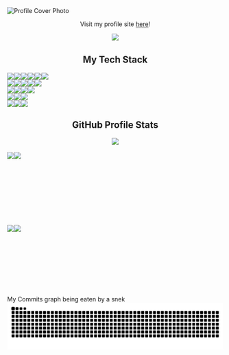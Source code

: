 <img src="https://i.imgur.com/2X1VqNH.png" alt="Profile Cover Photo">
<p align="center">Visit my profile site <a href="https://krcolonia.github.io/" target="_blank">here</a>!</p>
<p align="center"><img src="https://komarev.com/ghpvc/?username=krcolonia"></p>

<h2 align="center">My Tech Stack</h2>
<div style="display:flex; flex-flow:row;" align="center"> <!-- Programming Languages -->
  <img src="https://img.shields.io/badge/c%23-512BD4.svg?style=for-the-badge&logo=dotnet&logoColor=white">
  <img src="https://img.shields.io/badge/java-%23ED8B00.svg?style=for-the-badge&logo=openjdk&logoColor=white">
  <img src="https://img.shields.io/badge/kotlin-%238511FA.svg?style=for-the-badge&logo=kotlin&logoColor=white">
  <img src="https://img.shields.io/badge/dart-0175C2.svg?style=for-the-badge&logo=dart&logoColor=white">
  <img src="https://img.shields.io/badge/python-3670A0?style=for-the-badge&logo=python&logoColor=ffdd54">
  <img src="https://img.shields.io/badge/gdscript-478CBF.svg?style=for-the-badge&logo=godotengine&logoColor=white">
</div>

<div style="display:flex; flex-flow:row;" align="center"> <!-- Web Development -->
  <img src="https://img.shields.io/badge/html5-%23E34F26.svg?style=for-the-badge&logo=html5&logoColor=white">
  <img src="https://img.shields.io/badge/css3-%231572B6.svg?style=for-the-badge&logo=css3&logoColor=white">
  <img src="https://img.shields.io/badge/javascript-F7DF1E.svg?style=for-the-badge&logo=javascript&logoColor=black">
  <img src="https://img.shields.io/badge/typescript-3178C6.svg?style=for-the-badge&logo=typescript&logoColor=white">
  <img src="https://img.shields.io/badge/php-%23777BB4.svg?style=for-the-badge&logo=php&logoColor=white">
</div>

<div style="display:flex; flex-flow:row;" align="center"> <!-- Frameworks -->
  <img src="https://img.shields.io/badge/laravel_11-%23D00000.svg?style=for-the-badge&logo=Laravel&logoColor=white">
  <img src="https://img.shields.io/badge/bootstrap-%238511FA.svg?style=for-the-badge&logo=bootstrap&logoColor=white">
  <img src="https://img.shields.io/badge/react-61DAFB.svg?style=for-the-badge&logo=react&logoColor=black">
  <img src="https://img.shields.io/badge/flutter-02569B.svg?style=for-the-badge&logo=flutter&logoColor=white">
</div>

<div style="display:flex; flex-flow:row;" align="center"> <!-- Database-related stuff -->
  <img src="https://img.shields.io/badge/mysql-4479A1.svg?style=for-the-badge&logo=mysql&logoColor=white">
  <img src="https://img.shields.io/badge/postgresql-4169E1.svg?style=for-the-badge&logo=postgresql&logoColor=white">
  <img src="https://img.shields.io/badge/firebase-DD2C00.svg?style=for-the-badge&logo=firebase&logoColor=white">
</div>

<div style="display:flex; flex-flow:row;" align="center"> <!-- Version Control -->
  <img src="https://img.shields.io/badge/bash-4EAA25.svg?style=for-the-badge&logo=gnubash&logoColor=white">
  <img src="https://img.shields.io/badge/git-F05032.svg?style=for-the-badge&logo=git&logoColor=white">
  <img src="https://img.shields.io/badge/markdown-000000.svg?style=for-the-badge&logo=markdown&logoColor=white">
</div>

<h2 align="center">GitHub Profile Stats</h2>
<p align="center"><img src="https://github-profile-trophy.vercel.app/?username=krcolonia&theme=radical&no-frame=true&no-bg=false&margin-w=8"></p>

<div style="display:flex; flex-flow:row;" align="center">
  <img src="https://github-contributor-stats.vercel.app/api?username=krcolonia&limit=5&theme=dark&combine_all_yearly_contributions=true&hide_border=true"  height="170px">
  <img src="https://github-readme-streak-stats.herokuapp.com/?user=krcolonia&theme=dark&hide_border=true"  height="170px">
</div>

<div style="display:flex; flex-flow:row;" align="center">
  <img src="https://github-readme-stats.vercel.app/api?username=krcolonia&theme=dark&include_all_commits=true&count_private=true&hide_border=true" height="150px">
  <img src="https://github-readme-stats.vercel.app/api/top-langs/?username=krcolonia&theme=dark&include_all_commits=true&count_private=true&layout=compact&hide_border=true" height="150px">
</div>


My Commits graph being eaten by a snek
<picture>
  <source media="(prefers-color-scheme: dark)" srcset="https://raw.githubusercontent.com/krcolonia/krcolonia/output/github-snake-dark.svg" />
  <source media="(prefers-color-scheme: light)" srcset="https://raw.githubusercontent.com/krcolonia/krcolonia/output/github-snake.svg" />
  <img alt="github-snake" src="https://raw.githubusercontent.com/SenpaiLuwi/SenpaiLuwi//output/github-snake.svg" />
</picture>

<!--
**krcolonia/krcolonia** is a ✨ _special_ ✨ repository because its `README.md` (this file) appears on your GitHub profile.

Here are some ideas to get you started:

- 🔭 I’m currently working on ...
- 🌱 I’m currently learning ...
- 👯 I’m looking to collaborate on ...
- 🤔 I’m looking for help with ...
- 💬 Ask me about ...
- 📫 How to reach me: ...
- 😄 Pronouns: ...
- ⚡ Fun fact: ...
-->
